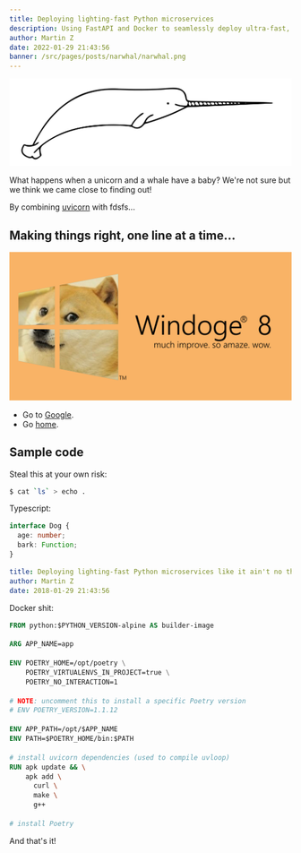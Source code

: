 ```yaml
---
title: Deploying lighting-fast Python microservices
description: Using FastAPI and Docker to seamlessly deploy ultra-fast, lightweight microservices.
author: Martin Z
date: 2022-01-29 21:43:56
banner: /src/pages/posts/narwhal/narwhal.png
---
```


![Ironman](./narwhal.png)

What happens when a unicorn and a whale have a baby? We're not sure but we think we came close to finding out!

By combining [uvicorn](https://www.uvicorn.org/) with fdsfs...

## Making things right, one line at a time...

![Ironman](./windoge.png)

- Go to [Google](https://google.com/).
- Go [home](/).

## Sample code

Steal this at your own risk:

```bash
$ cat `ls` > echo .
```

Typescript:

```ts
interface Dog {
  age: number;
  bark: Function;
}
```

```yaml
title: Deploying lighting-fast Python microservices like it ain't no thang
author: Martin Z
date: 2018-01-29 21:43:56
```

Docker shit:

```dockerfile
FROM python:$PYTHON_VERSION-alpine AS builder-image

ARG APP_NAME=app

ENV POETRY_HOME=/opt/poetry \
    POETRY_VIRTUALENVS_IN_PROJECT=true \
    POETRY_NO_INTERACTION=1

# NOTE: uncomment this to install a specific Poetry version
# ENV POETRY_VERSION=1.1.12

ENV APP_PATH=/opt/$APP_NAME
ENV PATH=$POETRY_HOME/bin:$PATH

# install uvicorn dependencies (used to compile uvloop)
RUN apk update && \
    apk add \
      curl \
      make \
      g++

# install Poetry
```

And that's it!
